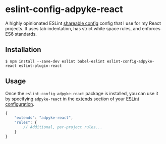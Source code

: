 # eslint-config-adpyke-react
A highly opinionated ESLint [shareable config](https://eslint.org/docs/developer-guide/shareable-configs.html) config that I use for my React projects. It uses tab indentation, has strict white space rules, and enforces ES6 standards.

## Installation
`$ npm install --save-dev eslint babel-eslint eslint-config-adpyke-react eslint-plugin-react`

## Usage
Once the `eslint-config-adpyke-react` package is installed, you can use it by specifying `adpyke-react` in the [extends](http://eslint.org/docs/user-guide/configuring#extending-configuration-files) section of your [ESLint configuration](http://eslint.org/docs/user-guide/configuring).

```javascript
{
	"extends": "adpyke-react",
	"rules": {
		// Additional, per-project rules...
	}
}
```
